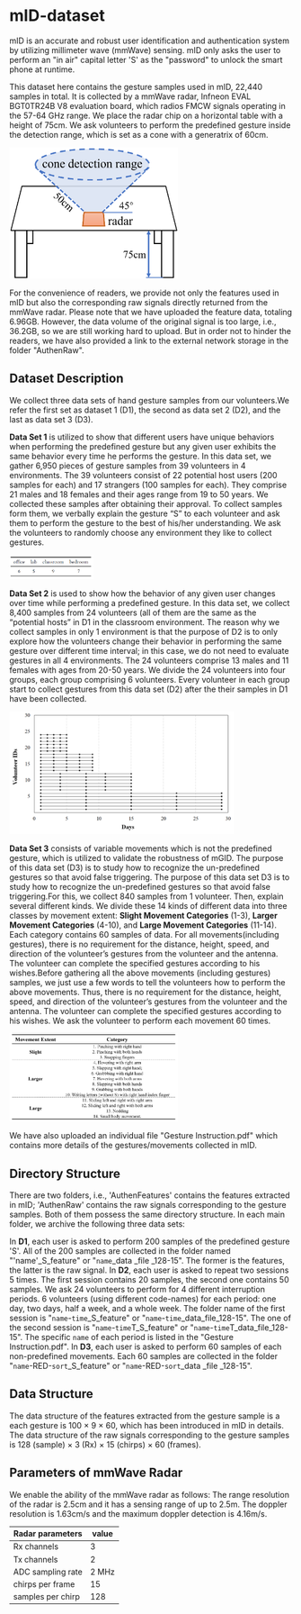 # mID-dataset

mID is an accurate and robust user identification and authentication system by utilizing millimeter wave (mmWave) sensing. mID only asks the user to perform an "in air" capital letter 'S' as the "password" to unlock the smart phone at runtime. 

This dataset here contains the gesture samples used in mID, 22,440 samples in total. It is collected by a mmWave radar, Infneon EVAL BGT0TR24B V8 evaluation board, which radios FMCW signals operating in the 57-64 GHz range. We place the radar chip on a horizontal table with a height of 75cm. We ask volunteers to perform the predefined gesture inside the detection range, which is set as a cone with a generatrix of 60cm.

<img src="https://github.com/mID-dataset/mID-dataset/blob/main/README_md_files/image (2).png" width="300"  alt="reflectors"/><br/>

For the convenience of readers, we provide not only the features used in mID but also the corresponding raw signals directly returned from the mmWave radar. Please note that we have uploaded the feature data, totaling 6.96GB. However, the data volume of the original signal is too large, i.e., 36.2GB, so we are still working hard to upload. But in order not to hinder the readers, we have also provided a link to the external network storage in the folder "AuthenRaw".

## Dataset Description
We collect three data sets of hand gesture samples from our volunteers.We refer the first set as dataset 1 (D1), the second as data set 2 (D2), and the last as data set 3 (D3).

**Data Set 1** is utilized to show that different users have unique behaviors when performing the predefined gesture but any given user exhibits the same behavior every time he performs the gesture. In this data set, we gather 6,950 pieces of gesture samples from 39 volunteers in 4 environments. The 39 volunteers consist of 22 potential host users (200 samples for each) and 17 strangers (100 samples for each). They comprise 21 males and 18 females and their ages range from 19 to 50 years. We collected these samples after obtaining their approval. To collect samples form them, we verbally explain the gesture “S” to each volunteer and ask them to perform the gesture to the best of his/her understanding. We ask the volunteers to randomly choose any environment they like to collect gestures.

<img src="https://github.com/mID-dataset/mID-dataset/blob/main/README_md_files/image (6).png" width="150"  alt="reflectors"/><br/>

**Data Set 2** is used to show how the behavior of any given user changes over time while performing a predefined gesture. In this data set, we collect 8,400 samples from 24 volunteers (all of them are the same as the “potential hosts” in D1 in the classroom environment. The reason why we collect samples in only 1 environment
is that the purpose of D2 is to only explore how the volunteers change their behavior in performing the same gesture over different time interval; in this case, we do not need to evaluate gestures in all 4 environments. The 24 volunteers comprise 13 males and 11 females with ages from 20-50 years. We divide the 24 volunteers into four groups, each group comprising 6 volunteers. Every volunteer in each group start to collect gestures from this data set (D2) after the their samples in D1 have been collected.

<img src="https://github.com/mID-dataset/mID-dataset/blob/main/README_md_files/image (4).png" width="400"  alt="reflectors"/><br/>

**Data Set 3** consists of variable movements which is not the predefined gesture, which is utilized to validate the robustness of mGID. The purpose of this data set (D3) is to study how to recognize the un-predefined gestures so that avoid false triggering. The purpose of this data set D3 is to study how to recognize the un-predefined gestures so that avoid false triggering.For this, we collect 840 samples from 1 volunteer. Then, explain several different kinds. We divide these 14 kinds of different data into three classes by movement extent: **Slight Movement Categories** (1-3), **Larger Movement Categories** (4-10), and **Large Movement Categories** (11-14). Each category contains 60 samples of data. For all movements(including gestures), there is no requirement for the distance, height, speed, and direction of the volunteer’s gestures from the volunteer and the antenna. The volunteer can complete the specified gestures according to his wishes.Before gathering all the above movements (including gestures) samples, we just use a few words to tell the volunteers how to perform the above movements. Thus, there is no requirement for the distance, height, speed, and direction of the volunteer’s gestures from the volunteer and the antenna. The volunteer can complete the specified gestures according to his wishes. We ask the volunteer to perform each movement 60 times.

<img src="https://github.com/mID-dataset/mID-dataset/blob/main/README_md_files/image (5).png" width="300"  alt="reflectors"/><br/>

We have also uploaded an individual file "Gesture Instruction.pdf" which contains more details of the gestures/movements collected in mID.

## Directory Structure
There are two folders, i.e., 'AuthenFeatures' contains the features extracted in mID; 'AuthenRaw' contains the raw signals corresponding to the gesture samples. Both of them possess the same directory structure.
In each main folder, we archive the following three data sets:

In **D1**, each user is asked to perform 200 samples of the predefined gesture 'S'. All of the 200 samples are collected in the folder named "'name'_S_feature" or "`name`_data _file _128-15". The former is the features, the latter is the raw signal.
In **D2**, each user is asked to repeat two sessions 5 times. The first session contains 20 samples, the second one contains 50 samples. We ask 24 volunteers to perform for 4 different interruption periods. 6 volunteers (using different code-names) for each period: one day, two days, half a week, and a whole week. The folder name of the first session is "`name`-`time`_S_feature" or "`name`-`time`_data_file_128-15". The one of the second session is "`name`-`time`T_S_feature" or "`name`-`time`T_data_file_128-15". The specific `name` of each period is listed in the "Gesture Instruction.pdf".
In **D3**, each user is asked to perform 60 samples of each non-predefined movements. Each 60 samples are collected in the folder "`name`-RED-`sort`_S_feature" or "`name`-RED-`sort`_data _file _128-15".


## Data Structure
The data structure of the features extracted from the gesture sample is a each gesture is 100 × 9 × 60, which has been introduced in mID in details.
The data structure of the raw signals corresponding to the gesture samples is 128 (sample) × 3 (Rx) × 15 (chirps) × 60 (frames).


## Parameters of mmWave Radar

We enable the ability of the mmWave radar as follows: The range resolution of the radar is 2.5cm and it has a sensing range of up to 2.5m. The doppler resolution is 1.63cm/s and the maximum doppler detection is 4.16m/s.

|Radar parameters|value  |
|--|--|
|Rx channels|3|
|Tx channels|2|
|ADC sampling rate|2 MHz|
|chirps per frame|15|
|samples per chirp|128|
